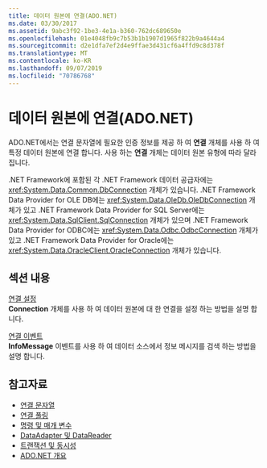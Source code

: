 ```yaml
---
title: 데이터 원본에 연결(ADO.NET)
ms.date: 03/30/2017
ms.assetid: 9abc3f92-1be3-4e1a-b360-762dc689650e
ms.openlocfilehash: 01e4048fb9c7b53b1b1907d1965f822b9a4644a4
ms.sourcegitcommit: d2e1dfa7ef2d4e9ffae3d431cf6a4ffd9c8d378f
ms.translationtype: MT
ms.contentlocale: ko-KR
ms.lasthandoff: 09/07/2019
ms.locfileid: "70786768"
---
```

# <a name="connecting-to-a-data-source-in-adonet"></a>데이터 원본에 연결(ADO.NET)
ADO.NET에서는 연결 문자열에 필요한 인증 정보를 제공 하 여 **연결** 개체를 사용 하 여 특정 데이터 원본에 연결 합니다. 사용 하는 **연결** 개체는 데이터 원본 유형에 따라 달라 집니다.  
  
 .NET Framework에 포함된 각 .NET Framework 데이터 공급자에는 <xref:System.Data.Common.DbConnection> 개체가 있습니다. .NET Framework Data Provider for OLE DB에는 <xref:System.Data.OleDb.OleDbConnection> 개체가 있고 .NET Framework Data Provider for SQL Server에는 <xref:System.Data.SqlClient.SqlConnection> 개체가 있으며 .NET Framework Data Provider for ODBC에는 <xref:System.Data.Odbc.OdbcConnection> 개체가 있고 .NET Framework Data Provider for Oracle에는 <xref:System.Data.OracleClient.OracleConnection> 개체가 있습니다.  
  
## <a name="in-this-section"></a>섹션 내용  
 [연결 설정](establishing-the-connection.md)  
 **Connection** 개체를 사용 하 여 데이터 원본에 대 한 연결을 설정 하는 방법을 설명 합니다.  
  
 [연결 이벤트](connection-events.md)  
 **InfoMessage** 이벤트를 사용 하 여 데이터 소스에서 정보 메시지를 검색 하는 방법을 설명 합니다.  
  
## <a name="see-also"></a>참고자료

- [연결 문자열](connection-strings.md)
- [연결 풀링](connection-pooling.md)
- [명령 및 매개 변수](commands-and-parameters.md)
- [DataAdapter 및 DataReader](dataadapters-and-datareaders.md)
- [트랜잭션 및 동시성](transactions-and-concurrency.md)
- [ADO.NET 개요](ado-net-overview.md)
